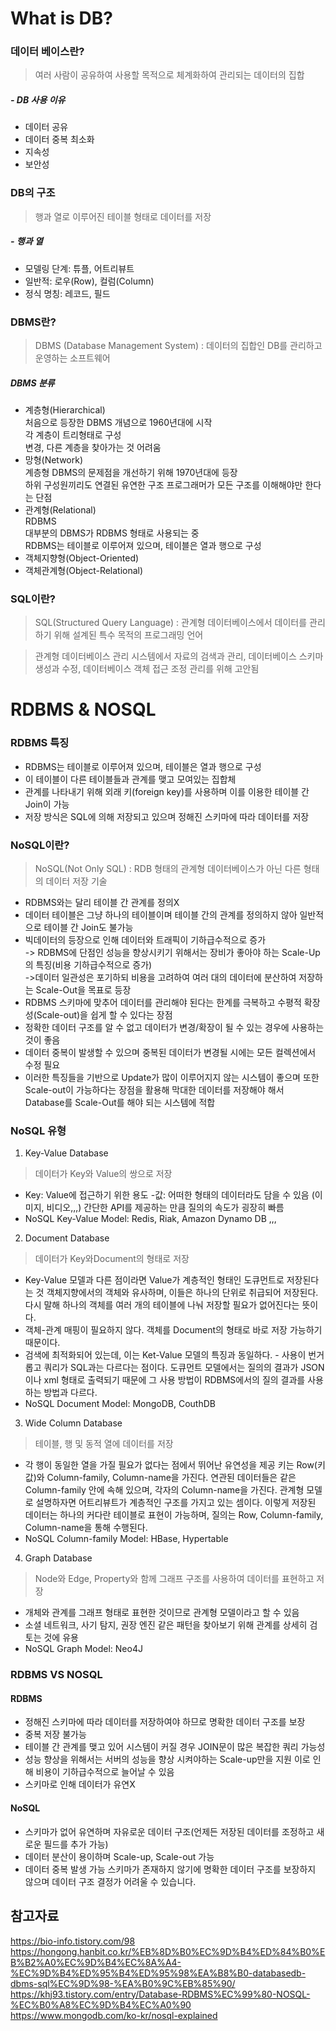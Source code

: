 # What is DB?

### 데이터 베이스란?
>여러 사람이 공유하여 사용할 목적으로 체계화하여 관리되는 데이터의 집합

##### - DB 사용 이유
- 데이터 공유
- 데이터 중복 최소화
- 지속성
- 보안성

### DB의 구조
> 행과 열로 이루어진 테이블 형태로 데이터를 저장

##### - 행과 열
 - 모델링 단계:  튜플, 어트리뷰트
 - 일반적:  로우(Row), 컬럼(Column) 
 - 정식 명칭: 레코드, 필드

### DBMS란?
> DBMS (Database Management System) :
데이터의 집합인 DB를 관리하고 운영하는 소프트웨어 

##### DBMS 분류
- 계층형(Hierarchical) </br>
처음으로 등장한 DBMS 개념으로 1960년대에 시작</br>
각 계층이 트리형태로 구성</br>
변경, 다른 계층을 찾아가는 것 어려움
- 망형(Network)</br>
계층형 DBMS의 문제점을 개선하기 위해 1970년대에 등장</br>
하위 구성원끼리도 연결된 유연한 구조
프로그래머가 모든 구조를 이해해야만 한다는 단점
- 관계형(Relational)</br>
 RDBMS</br>
 대부분의 DBMS가 RDBMS 형태로 사용되는 중</br>
 RDBMS는 테이블로 이루어져 있으며, 테이블은 열과 행으로 구성
- 객체지향형(Object-Oriented)
- 객체관계형(Object-Relational) 
 
 ### SQL이란?
 > SQL(Structured Query Language) :  관계형 데이터베이스에서 데이터를 관리하기 위해 설계된 특수 목적의 프로그래밍 언어

> 관계형 데이터베이스 관리 시스템에서 자료의 검색과 관리, 데이터베이스 스키마 생성과 수정, 데이터베이스 객체 접근 조정 관리를 위해 고안됨

# RDBMS & NOSQL

### RDBMS 특징
- RDBMS는 테이블로 이루어져 있으며, 테이블은 열과 행으로 구성
- 이 테이블이 다른 테이블들과 관계를 맺고 모여있는 집합체
- 관계를 나타내기 위해 외래 키(foreign key)를 사용하며 이를 이용한 테이블 간 Join이 가능
- 저장 방식은 SQL에 의해 저장되고 있으며 정해진 스키마에 따라 데이터를 저장

### NoSQL이란?
> NoSQL(Not Only SQL) : RDB 형태의 관계형 데이터베이스가 아닌 다른 형태의 데이터 저장 기술
- RDBMS와는 달리 테이블 간 관계를 정의X
- 데이터 테이블은 그냥 하나의 테이블이며 테이블 간의 관계를 정의하지 않아 일반적으로 테이블 간 Join도 불가능
- 빅데이터의 등장으로 인해 데이터와 트래픽이 기하급수적으로 증가 </br>-> RDBMS에 단점인 성능을 향상시키기 위해서는 장비가 좋아야 하는 Scale-Up의 특징(비용 기하급수적으로 증가) </br>->데이터 일관성은 포기하되 비용을 고려하여 여러 대의 데이터에 분산하여 저장하는 Scale-Out을 목표로 등장
- RDBMS 스키마에 맞추어 데이터를 관리해야 된다는 한계를 극복하고 수평적 확장성(Scale-out)을 쉽게 할 수 있다는 장점
- 정확한 데이터 구조를 알 수 없고 데이터가 변경/확장이 될 수 있는 경우에 사용하는 것이 좋음
- 데이터 중복이 발생할 수 있으며 중복된 데이터가 변경될 시에는 모든 컬렉션에서 수정 필요
- 이러한 특징들을 기반으로 Update가 많이 이루어지지 않는 시스템이 좋으며 또한 Scale-out이 가능하다는 장점을 활용해 막대한 데이터를 저장해야 해서 Database를 Scale-Out를 해야 되는 시스템에 적합

### NoSQL 유형
1. Key-Value Database
>데이터가 Key와 Value의 쌍으로 저장
- Key: Value에 접근하기 위한 용도
-값: 어떠한 형태의 데이터라도 담을 수 있음 (이미지, 비디오,,,) 
간단한 API를 제공하는 만큼 질의의 속도가 굉장히 빠름
- NoSQL Key-Value Model: Redis, Riak, Amazon Dynamo DB ,,,

2. Document Database
>데이터가 Key와Document의 형태로 저장
- Key-Value 모델과 다른 점이라면 Value가 계층적인 형태인 도큐먼트로 저장된다는 것 
객체지향에서의 객체와 유사하며, 이들은 하나의 단위로 취급되어 저장된다. 다시 말해 하나의 객체를 여러 개의 테이블에 나눠 저장할 필요가 없어진다는 뜻이다. 
- 객체-관계 매핑이 필요하지 않다. 객체를 Document의 형태로 바로 저장 가능하기 때문이다. 
- 검색에 최적화되어 있는데, 이는 Ket-Value 모델의 특징과 동일하다. - 사용이 번거롭고 쿼리가 SQL과는 다르다는 점이다. 도큐먼트 모델에서는 질의의 결과가 JSON이나 xml 형태로 출력되기 때문에 그 사용 방법이 RDBMS에서의 질의 결과를 사용하는 방법과 다르다. 
- NoSQL Document Model: MongoDB, CouthDB 
 
3. Wide Column Database
> 테이블, 행 및 동적 열에 데이터를 저장
- 각 행이 동일한 열을 가질 필요가 없다는 점에서 뛰어난 유연성을 제공
 키는 Row(키 값)와 Column-family, Column-name을 가진다. 연관된 데이터들은 같은 Column-family 안에 속해 있으며, 각자의 Column-name을 가진다. 관계형 모델로 설명하자면 어트리뷰트가 계층적인 구조를 가지고 있는 셈이다. 이렇게 저장된 데이터는 하나의 커다란 테이블로 표현이 가능하며, 질의는 Row, Column-family, Column-name을 통해 수행된다.
- NoSQL Column-family Model: HBase, Hypertable 
 
4. Graph Database 
>Node와 Edge, Property와 함께 그래프 구조를 사용하여 데이터를 표현하고 저장
- 개체와 관계를 그래프 형태로 표현한 것이므로 관계형 모델이라고 할 수 있음
- 소셜 네트워크, 사기 탐지, 권장 엔진 같은 패턴을 찾아보기 위해 관계를 상세히 검토는 것에 유용
- NoSQL Graph Model: Neo4J

### RDBMS VS NOSQL
#### RDBMS
- 정해진 스키마에 따라 데이터를 저장하여야 하므로 명확한 데이터 구조를 보장
- 중복 저장 불가능
- 테이블 간 관계를 맺고 있어 시스템이 커질 경우 JOIN문이 많은 복잡한 쿼리 가능성
- 성능 향상을 위해서는 서버의 성능을 향상 시켜야하는 Scale-up만을 지원
이로 인해 비용이 기하급수적으로 늘어날 수 있음
- 스키마로 인해 데이터가 유연X 
 
#### NoSQL
- 스키마가 없어 유연하며 자유로운 데이터 구조(언제든 저장된 데이터를 조정하고 새로운 필드를 추가 가능)
- 데이터 분산이 용이하며 Scale-up, Scale-out 가능
- 데이터 중복 발생 가능
스키마가 존재하지 않기에 명확한 데이터 구조를 보장하지 않으며 데이터 구조 결정가 어려울 수 있습니다.

## 참고자료
 https://bio-info.tistory.com/98 </br>
 https://hongong.hanbit.co.kr/%EB%8D%B0%EC%9D%B4%ED%84%B0%EB%B2%A0%EC%9D%B4%EC%8A%A4-%EC%9D%B4%ED%95%B4%ED%95%98%EA%B8%B0-databasedb-dbms-sql%EC%9D%98-%EA%B0%9C%EB%85%90/ </br>
 https://khj93.tistory.com/entry/Database-RDBMS%EC%99%80-NOSQL-%EC%B0%A8%EC%9D%B4%EC%A0%90 </br>
 https://www.mongodb.com/ko-kr/nosql-explained
 
 
 